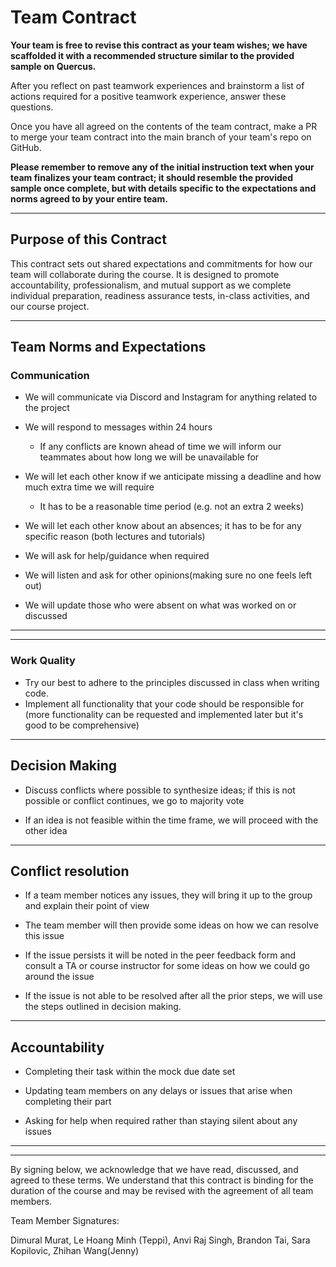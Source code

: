 # Team Contract

**Your team is free to revise this contract as your team wishes; we have scaffolded it with a recommended structure similar to the provided sample on Quercus.**

After you reflect on past teamwork experiences and brainstorm a list of actions required for a positive teamwork experience, answer these questions. 

Once you have all agreed on the contents of the team contract, make a PR to merge your team contract into the main branch of your team's repo on GitHub.

**Please remember to remove any of the initial instruction text when your team finalizes your team contract; it should resemble the provided sample once complete, but with details specific to the expectations and norms agreed to by your entire team.**

---
## Purpose of this Contract

This contract sets out shared expectations and commitments for how our team will collaborate during the course. It is designed to promote accountability, professionalism, and mutual support as we complete individual preparation, readiness assurance tests, in-class activities, and our course project.

---
## Team Norms and Expectations

### Communication

- We will communicate via Discord and Instagram for anything related to the project

- We will respond to messages within 24 hours
  - If any conflicts are known ahead of time we will inform our teammates about how long we will be unavailable for

- We will let each other know if we anticipate missing a deadline and how much extra time we will require
    - It has to be a reasonable time period (e.g. not an extra 2 weeks)

- We will let each other know about an absences; it has to be for any specific reason (both lectures and tutorials)

- We will ask for help/guidance when required

- We will listen and ask for other opinions(making sure no one feels left out)

- We will update those who were absent on what was worked on or discussed
---

---

### Work Quality

- Try our best to adhere to the principles discussed in class when writing code.
- Implement all functionality that your code should be responsible for (more functionality can be requested and implemented later but it's good to be comprehensive)

---

## Decision Making

- Discuss conflicts where possible to synthesize ideas; if this is not possible or conflict continues, we go to majority vote

- If an idea is not feasible within the time frame, we will proceed with the other idea

---
## Conflict resolution

- If a team member notices any issues, they will bring it up to the group and explain their point of view

- The team member will then provide some ideas on how we can resolve this issue

- If the issue persists it will be noted in the peer feedback form and consult a TA or course instructor for some ideas on how we could go around the issue

- If the issue is not able to be resolved after all the prior steps, we will use the steps outlined in decision making.

---

## Accountability

- Completing their task within the mock due date set

- Updating team members on any delays or issues that arise when completing their part

- Asking for help when required rather than staying silent about any issues


---

---

By signing below, we acknowledge that we have read, discussed, and agreed to these terms. We understand that this contract is binding for the duration of the course and may be revised with the agreement of all team members.

Team Member Signatures:

Dimural Murat, Le Hoang Minh (Teppi), Anvi Raj Singh, Brandon Tai, Sara Kopilovic, Zhihan Wang(Jenny)
